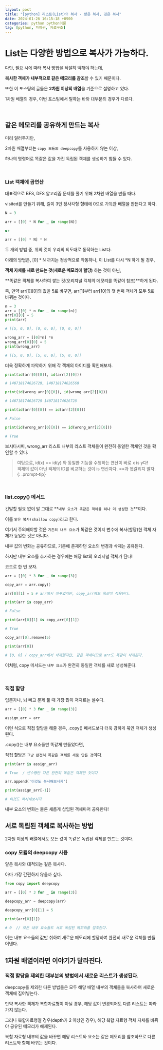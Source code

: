 ```yaml
---
layout: post
title: "[python] 리스트(List)의 복사 - 얕은 복사, 깊은 복사"
date: 2024-01-26 16:15:18 +0900
categories: python python이론
tag: [python, 파이썬, 자료구조]
---
```


# List는 다양한 방법으로 복사가 가능하다.

다만, 필요 시에 따라 복사 방법을 적절히 택해야 하는데,

**복사한 객체가 내부적으로 같은 메모리를 참조**할 수 있기 때문이다.

또한 이 포스팅의 글들은 **2차원 이상의 배열**을 기준으로 설명하고 있다.

1차원 배열의 경우, 이번 포스팅에서 말하는 바와 대부분의 경우가 다르다.

<br>

## 같은 메모리를 공유하게 만드는 복사

미리 일러두지만,

2차원 배열부터는 `copy 모듈의 deepcopy`를 사용하지 않는 이상,

하나의 명령어로 똑같은 값을 가진 독립된 객체를 생성하기 힘들 수 있다.

<br>

### List 객체에 곱연산

대표적으로 BFS, DFS 알고리즘 문제를 풀기 위해 2차원 배열을 만들 때다.

visited를 만들기 위해, 길이 3인 정사각형 형태에 0으로 가득찬 배열을 만든다고 하자.

```python
N = 3

arr = [[0] * N for _ in range(N)]

or

arr = [[0] * N] * N
```

두 개의 방법 중, 위의 것이 우리의 의도대로 동작하는 List다.

아래의 방법은, [0] * N 까지는 정상적으로 작동하나, 이 List를 다시 *N 하게 될 경우,

**객체 자체를 새로 만드는 것(새로운 메모리에 할당)** 하는 것이 아닌,

**똑같은 객체를 복사하여 쌓는 것(오리지널 객체의 메모리를 똑같이 참조)**하게 된다.

즉, 만약 arr[0][0]의 값을 5로 바꾸면, arr[1]부터 arr[10]의 첫 번째 객체가 모두 5로 바뀌는 것이다.

```python
n = 3
arr = [[0] * n for _ in range(n)]
arr[0][0] = 5
print(arr)

# [[5, 0, 0], [0, 0, 0], [0, 0, 0]]

wrong_arr = [[0]*n] *n
wrong_arr[0][0] = 5
print(wrong_arr)

# [[5, 0, 0], [5, 0, 0], [5, 0, 0]]
```

더욱 정확하게 파악하기 위해 각 객체의 아이디를 확인해보자.

```python
print(id(arr[0][0]), id(arr[2][0]))

# 140718174626728, 140718174626568

print(id(wrong_arr[0][0]), id(wrong_arr[2][0]))

# 140718174626728 140718174626728

print(id(arr[0][0]) == id(arr[2][0]))

# False

print(id(wrong_arr[0][0]) == id(wrong_arr[2][0]))

# True
```

보시다시피, wrong_arr 리스트 내부의 리스트 객체들이 완전히 동일한 객체인 것을 확인할 수 있다.

>여담으로, id(x) == id(y) 와 동일한 기능을 수행하는 연산이 바로 x is y다! <br> 객체의 값이 아닌 객체의 ID를 비교하는 것이 is 연산자다. ==과 헷갈리지 말자.
{: .prompt-tip}

<br>

### list.copy() 메서드

긴말할 필요 없이 말 그대로 **`내부 요소가 똑같은 객체를 하나 더 생성한 것`**이다.

이를 `얕은 복사(shallow copy)`라고 한다.

여기서 주의해야할 것은 `기존의 내부 요소`가 똑같은 것이지 변수에 복사(할당)한 객체 자체가 동일한 것은 아니다.

내부 값의 변화는 공유하므로, 기존에 존재하던 요소의 변경과 삭제는 공유된다.

하지만 내부 요소를 추가하는 경우에는 해당 list의 오리지널 객체가 된다!

코드로 한 번 보자.

```python
arr = [[0] * 3 for _ in range(3)]

copy_arr = arr.copy()

arr[0][1] = 5 # arr에서 바꾸었지만, copy_arr에도 똑같이 적용된다.

print(arr is copy_arr)

# False

print(arr[0][1] is copy_arr[0][1])

# True

copy_arr[0].remove(5)

print(arr[0])

# [0, 0] / copy_arr에서 삭제했지만, 같은 객체이므로 arr도 똑같이 삭제된다.
```

이처럼, copy 메서드는 `내부 요소`가 완전히 동일한 객체를 새로 생성해준다.

<br>

### 직접 할당

입문자나, 뇌 빼고 문제 풀 때 가장 많이 저지르는 실수다.

```python
arr = [[0] * 3 for _ in range(3)]

assign_arr = arr
```

이런 식으로 직접 할당을 해줄 경우, .copy() 메서드보다 더욱 강하게 묶인 객체가 생성된다.

.copy()는 내부 요소들만 똑같게 만들었다면,

직접 할당은 `그냥 완전히 똑같은 객체를 새로 만든 것`이다.

```python
print(arr is assign_arr)

# True  / 변수명만 다른 완전히 똑같은 객체인 것이다

arr.append('이것도 복사해보시지')

print(assign_arr[-1])

# 이것도 복사해보시지
```

내부 요소의 변화는 물론 새롭게 삽입된 객체마저 공유한다!

## 서로 독립된 객체로 복사하는 방법

2차원 이상의 배열에서도 모든 값이 똑같은 독립된 객체를 만드는 것이다.

### copy 모듈의 deepcopy 사용

얕은 복사와 대척되는 깊은 복사다.

아마 가장 간편하지 않을까 싶다.

```python
from copy import deepcopy

arr = [[0] * 3 for _ in range(3)]

deepcopy_arr = deepcopy(arr)

deepcopy_arr[0][1] = 5

print(arr[0][1])

# 0  // 모든 내부 요소들도 서로 독립된 메모리를 참조한다.
```

이는 내부 요소들의 값만 취하여 새로운 메모리에 할당하여 완전히 새로운 객체를 만들어낸다.

## 1차원 배열이라면 이야기가 달라진다.

### 직접 할당을 제외한 대부분의 방법에서 새로운 리스트가 생성된다.

deepcopy를 제외한 다른 방법들은 모두 해당 배열 내부의 객체들을 복사하여 새로운 객체에 집어넣는다.

만약 복사한 객체가 복합자료형이 아닐 경우, 해당 값이 변경되어도 다른 리스트는 따라가지 않는다.

그러나 복합자료형일 경우(depth가 2 이상인 경우), 해당 복합 자료형 객체 자체를 바꿔야 공유된 메모리가 해제된다.

복합 자료형 내부의 값을 바꾸면 해당 리스트와 요소는 같은 메모리를 참조하므로 다른 리스트와 함께 바뀌는 것이다.

